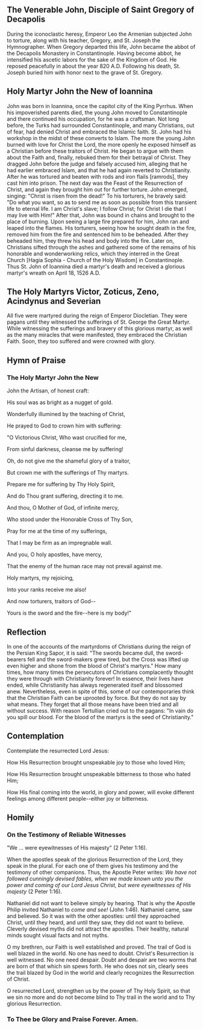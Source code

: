 ## The Venerable John, Disciple of Saint Gregory of Decapolis

During the iconoclastic heresy, Emperor Leo the Armenian subjected John to torture, along with his teacher, Gregory, and St. Joseph the Hymnographer. When Gregory departed this life, John became the abbot of the Decapolis Monastery in Constantinople. Having become abbot, he intensified his ascetic labors for the sake of the Kingdom of God. He reposed peacefully in about the year 820 A.D. Following his death, St. Joseph buried him with honor next to the grave of St. Gregory.


## Holy Martyr John the New of Ioannina

John was born in Ioannina, once the capitol city of the King Pyrrhus. When his impoverished parents died, the young John moved to Constantinople and there continued his occupation, for he was a craftsman. Not long before, the Turks had surrounded Constantinople, and many Christians, out of fear, had denied Christ and embraced the Islamic faith. St. John had his workshop in the midst of these converts to Islam. The more the young John burned with love for Christ the Lord, the more openly he exposed himself as a Christian before these traitors of Christ. He began to argue with them about the Faith and, finally, rebuked them for their betrayal of Christ. They dragged John before the judge and falsely accused him, alleging that he had earlier embraced Islam, and that he had again reverted to Christianity. After he was tortured and beaten with rods and iron flails [ramrods], they cast him into prison. The next day was the Feast of the Resurrection of Christ, and again they brought him out for further torture. John emerged, singing: "Christ is risen from the dead!" To his torturers, he bravely said: "Do what you want, so as to send me as soon as possible from this transient life to eternal life. I am Christ's slave; I follow Christ; for Christ I die that I may live with Him!" After that, John was bound in chains and brought to the place of burning. Upon seeing a large fire prepared for him, John ran and leaped into the flames. His torturers, seeing how he sought death in the fire, removed him from the fire and sentenced him to be beheaded. After they beheaded him, they threw his head and body into the fire. Later on, Christians sifted through the ashes and gathered some of the remains of his honorable and wonderworking relics, which they interred in the Great Church [Hagia Sophia - Church of the Holy Wisdom] in Constantinople. Thus St. John of Ioannina died a martyr's death and received a glorious martyr's wreath on April 18, 1526 A.D.


## The Holy Martyrs Victor, Zoticus, Zeno, Acindynus and Severian

All five were martyred during the reign of Emperor Diocletian. They were pagans until they witnessed the sufferings of St. George the Great Martyr. While witnessing the sufferings and bravery of this glorious martyr, as well as the many miracles that were manifested, they embraced the Christian Faith. Soon, they too suffered and were crowned with glory.


## Hymn of Praise

### The Holy Martyr John the New

John the Artisan, of honest craft:  

His soul was as bright as a nugget of gold.  

Wonderfully illumined by the teaching of Christ,  

He prayed to God to crown him with suffering:  

"O Victorious Christ, Who wast crucified for me,  

From sinful darkness, cleanse me by suffering!  

Oh, do not give me the shameful glory of a traitor,  

But crown me with the sufferings of Thy martyrs.  

Prepare me for suffering by Thy Holy Spirit,  

And do Thou grant suffering, directing it to me.  

And thou, O Mother of God, of infinite mercy,  

Who stood under the Honorable Cross of Thy Son,  

Pray for me at the time of my sufferings,  

That I may be firm as an impregnable wall.  

And you, O holy apostles, have mercy,  

That the enemy of the human race may not prevail against me.  

Holy martyrs, my rejoicing,  

Into your ranks receive me also!  

And now torturers, traitors of God--  

Yours is the sword and the fire--here is my body!"


## Reflection

In one of the accounts of the martyrdoms of Christians during the reign of the Persian King Sapor, it is said: "The swords became dull, the sword-bearers fell and the sword-makers grew tired, but the Cross was lifted up even higher and shone from the blood of Christ's martyrs." How many times, how many times the persecutors of Christians complacently thought they were through with Christianity forever! In essence, their lives have ended, while Christianity has always regenerated itself and blossomed anew. Nevertheless, even in spite of this, some of our contemporaries think that the Christian Faith can be uprooted by force. But they do not say by what means. They forget that all those means have been tried and all without success. With reason Tertullian cried out to the pagans: "In vain do you spill our blood. For the blood of the martyrs is the seed of Christianity."


## Contemplation

Contemplate the resurrected Lord Jesus:  

How His Resurrection brought unspeakable joy to those who loved Him;  

How His Resurrection brought unspeakable bitterness to those who hated Him;  

How His final coming into the world, in glory and power, will evoke different feelings among different people--either joy or bitterness.


## Homily

### On the Testimony of Reliable Witnesses

"We ... were eyewitnesses of His majesty" (2 Peter 1:16).  

When the apostles speak of the glorious Resurrection of the Lord, they speak in the plural. For each one of them gives his testimony and the testimony of other companions. Thus, the Apostle Peter writes: *We have not followed cunningly devised fables, when we made known unto you the power and coming of our Lord Jesus Christ, but were eyewitnesses of His majesty* (2 Peter 1:16).  

Nathaniel did not want to believe simply by hearing. That is why the Apostle Philip invited Nathaniel to *come and see!* (John 1:46). Nathaniel came, saw and believed. So it was with the other apostles: until they approached Christ, until they heard, and until they saw, they did not want to believe. Cleverly devised myths did not attract the apostles. Their healthy, natural minds sought visual facts and not myths.  

O my brethren, our Faith is well established and proved. The trail of God is well blazed in the world. No one has need to doubt. Christ's Resurrection is well witnessed. No one need despair. Doubt and despair are two worms that are born of that which sin spews forth. He who does not sin, clearly sees the trail blazed by God in the world and clearly recognizes the Resurrection of Christ.  

O resurrected Lord, strengthen us by the power of Thy Holy Spirit, so that we sin no more and do not become blind to Thy trail in the world and to Thy glorious Resurrection.  

### To Thee be Glory and Praise Forever. Amen.
